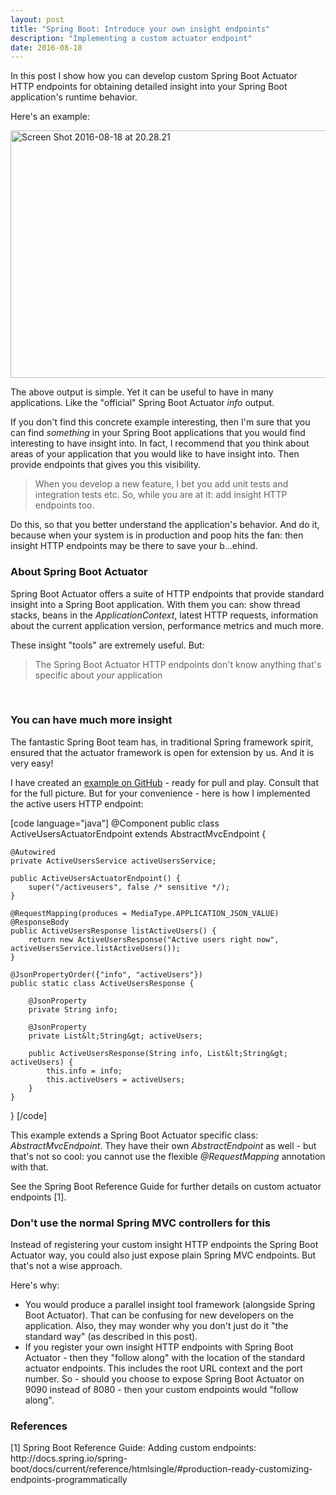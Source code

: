 ```yaml
---
layout: post
title: "Spring Boot: Introduce your own insight endpoints"
description: "Implementing a custom actuator endpoint"
date: 2016-08-18
---
```


In this post I show how you can develop custom Spring Boot Actuator HTTP endpoints for obtaining detailed insight into your Spring Boot application's runtime behavior.

Here's an example:

<img class="alignnone size-full wp-image-1290" src="https://moelholm.files.wordpress.com/2016/08/screen-shot-2016-08-18-at-20-28-21.png" alt="Screen Shot 2016-08-18 at 20.28.21" width="814" height="396" />

The above output is simple. Yet it can be useful to have in many applications. Like the "official" Spring Boot Actuator <em>info</em> output.

If you don't find this concrete example interesting, then I'm sure that you can find <em>something</em> in your Spring Boot applications that you would find interesting to have insight into. In fact, I recommend that you think about areas of your application that you would like to have insight into. Then provide endpoints that gives you this visibility.
<blockquote>When you develop a new feature, I bet you add unit tests and integration tests etc. So, while you are at it: add insight HTTP endpoints too.</blockquote>
Do this, so that you better understand the application's behavior. And do it, because when your system is in production and poop hits the fan: then insight HTTP endpoints may be there to save your b...ehind.
<h3>About Spring Boot Actuator</h3>
Spring Boot Actuator offers a suite of HTTP endpoints that provide standard insight into a Spring Boot application. With them you can: show thread stacks, beans in the <em>ApplicationContext</em>, latest HTTP requests, information about the current application version, performance metrics and much more.

These insight "tools" are extremely useful. But:
<blockquote>The Spring Boot Actuator HTTP endpoints don't know anything that's specific about <em>your</em> application</blockquote>
 
<h3>You can have much more insight</h3>
The fantastic Spring Boot team has, in traditional Spring framework spirit, ensured that the actuator framework is open for extension by us. And it is very easy!

I have created an <a href="https://github.com/nickymoelholm/smallexamples/tree/master/springboot-actuator-custominsight" target="_blank">example on GitHub</a> - ready for pull and play. Consult that for the full picture. But for your convenience - here is how I implemented the active users HTTP endpoint:

[code language="java"]
@Component
public class ActiveUsersActuatorEndpoint extends AbstractMvcEndpoint {

    @Autowired
    private ActiveUsersService activeUsersService;

    public ActiveUsersActuatorEndpoint() {
        super("/activeusers", false /* sensitive */);
    }

    @RequestMapping(produces = MediaType.APPLICATION_JSON_VALUE)
    @ResponseBody
    public ActiveUsersResponse listActiveUsers() {
        return new ActiveUsersResponse("Active users right now", activeUsersService.listActiveUsers());
    }

    @JsonPropertyOrder({"info", "activeUsers"})
    public static class ActiveUsersResponse {

        @JsonProperty
        private String info;

        @JsonProperty
        private List&lt;String&gt; activeUsers;

        public ActiveUsersResponse(String info, List&lt;String&gt; activeUsers) {
            this.info = info;
            this.activeUsers = activeUsers;
        }
    }

}
[/code]

This example extends a Spring Boot Actuator specific class: <em>AbstractMvcEndpoint</em>. They have their own <em>AbstractEndpoint</em> as well - but that's not so cool: you cannot use the flexible <em>@RequestMapping </em>annotation with that.

See the Spring Boot Reference Guide for further details on custom actuator endpoints [1].
<h3>Don't use the normal Spring MVC controllers for this</h3>
Instead of registering your custom insight HTTP endpoints the Spring Boot Actuator way, you could also just expose plain Spring MVC endpoints. But that's not a wise approach.

Here's why:
<ul>
	<li>You would produce a parallel insight tool framework (alongside Spring Boot Actuator). That can be confusing for new developers on the application. Also, they may wonder why you don't just do it "the standard way" (as described in this post).</li>
	<li>If you register your own insight HTTP endpoints with Spring Boot Actuator - then they "follow along" with the location of the standard actuator endpoints. This includes the root URL context and the port number. So - should you choose to expose Spring Boot Actuator on 9090 instead of 8080 - then your custom endpoints would "follow along".</li>
</ul>
<h3>References</h3>
[1] Spring Boot Reference Guide: Adding custom endpoints:
http://docs.spring.io/spring-boot/docs/current/reference/htmlsingle/#production-ready-customizing-endpoints-programmatically